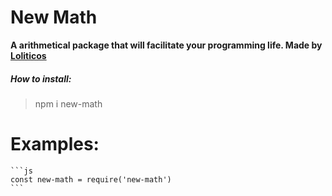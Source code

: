 # __New Math__
    
   __A arithmetical package that will facilitate your programming life. Made by [Loliticos](https://github.com/Loliticos)__
   
   ##### How to install:
   
   > npm i new-math  
  
  # Examples:
  
    ```js
    const new-math = require('new-math')
    ```

